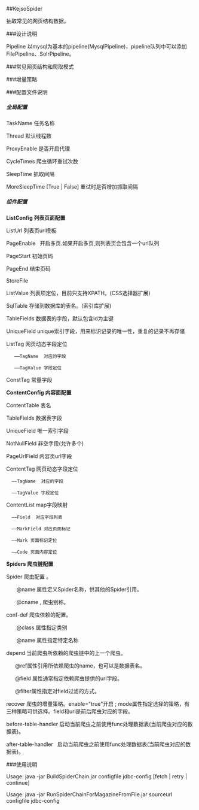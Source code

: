 ##KejsoSpider

抽取常见的网页结构数据。

###设计说明

Pipeline 以mysql为基本的pipeline(MysqlPipeline)，pipeline队列中可以添加FilePipeline、SolrPipeline。



###常见网页结构和爬取模式


###增量策略



###配置文件说明

##### 全局配置

TaskName  任务名称

Thread    默认线程数

ProxyEnable 是否开启代理

CycleTimes 爬虫循环重试次数

SleepTime  抓取间隔

MoreSleepTime  [True | False]  重试时是否增加抓取间隔
 

##### 组件配置

**ListConfig 列表页面配置**

  ListUrl      列表页url模板
          
 PageEnable   开启多页.如果开启多页,则列表页会包含一个url队列
          
  PageStart    初始页码
          
  PageEnd      结束页码
          
  StoreFile     
          
  ListValue  列表项定位，目前只支持XPATH。(CSS选择器扩展)

  SqlTable   存储到数据库的表名。(索引库扩展)

  TableFields  数据表的字段，默认包含id为主键

  UniqueField  unique索引字段，用来标识记录的唯一性，重复的记录不再存储

  ListTag    网页动态字段定位

       ——TagName  对应的字段
        
       ——TagValue 字段定位
         
  ConstTag   常量字段


**ContentConfig 内容面配置**

  ContentTable  表名
   
  TableFields  数据表字段

  UniqueField  唯一索引字段

  NotNullField 非空字段(允许多个)

  PageUrlField 内容页url字段

  ContentTag   网页动态字段定位

      ——TagName  对应的字段

      ——TagValue 字段定位               
  
  ContentList  map字段映射
                
      ——Field  对应字段列表
                
      ——MarkField 对应页面标记

      ——Mark 页面标记定位
    
      ——Code 页面内容定位


**Spiders 爬虫链配置**
          
Spider  爬虫配置 。

        @name 属性定义Spider名称，供其他的Spider引用。
        
        @cname , 爬虫别称。
    
conf-def  爬虫依赖的配置。

        @class 属性指定类别
        
        @name 属性指定特定名称

depend  当前爬虫所依赖的爬虫链中的上一个爬虫。

        @ref属性引用所依赖爬虫的name，也可以是数据表名。
        
        @field 属性通常指定依赖爬虫提供的url字段。
        
        @filter属性指定对field过滤的方式。

recover 爬虫的增量策略。enable="true"开启 ; mode属性指定选择的策略，有三种策略可供选择。field和url是前后爬虫对应的字段。
                
before-table-handler  启动当前爬虫之前使用func处理数据表(当前爬虫对应的数据表)。
                
after-table-handler   启动当前爬虫之前使用func处理数据表(当前爬虫对应的数据表)。



###使用说明

Usage: java -jar BuildSpiderChain.jar  configfile  jdbc-config [fetch | retry | continue]

Usage: java -jar RunSpiderChainForMagazineFromFile.jar sourceurl  configfile  jdbc-config 

